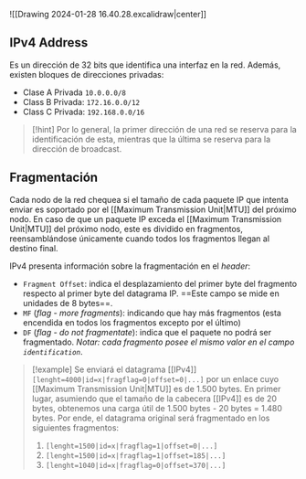 
![[Drawing 2024-01-28 16.40.28.excalidraw|center]]

## IPv4 Address
Es un dirección de 32 bits que identifica una interfaz en la red. Además, existen bloques de direcciones privadas:
- Clase A Privada `10.0.0.0/8`
- Class B Privada: `172.16.0.0/12`
- Class C Privada: `192.168.0.0/16`

>[!hint] 
>Por lo general, la primer dirección de una red se reserva para la identificación de esta, mientras que la última se reserva para la dirección de broadcast.

## Fragmentación
Cada nodo de la red chequea si el tamaño de cada paquete IP que intenta enviar es soportado por el [[Maximum Transmission Unit|MTU]] del próximo nodo. En caso de que un paquete IP exceda el [[Maximum Transmission Unit|MTU]] del próximo nodo, este es dividido en fragmentos, reensamblándose únicamente cuando todos los fragmentos llegan al destino final. 

IPv4 presenta información sobre la fragmentación en el *header*:
- $\texttt{Fragment Offset}$: indica el desplazamiento del primer byte del fragmento respecto al primer byte del datagrama IP. ==Este campo se mide en unidades de 8 bytes==.
- $\texttt{MF}$ (*flag - more fragments*): indicando que hay más fragmentos (esta encendida en todos los fragmentos excepto por el último)
- $\texttt{DF}$ (*flag - do not fragmentate*): indica que el paquete no podrá ser fragmentado.
*Notar: cada fragmento posee el mismo valor en el campo $\texttt{identification}$*.


>[!example] 
>Se enviará el datagrama [[IPv4]] `[lenght=4000|id=x|fragflag=0|offset=0|...]` por un enlace cuyo [[Maximum Transmission Unit|MTU]] es de 1.500 bytes.
>En primer lugar, asumiendo que el tamaño de la cabecera [[IPv4]] es de 20 bytes, obtenemos una carga útil de 1.500 bytes - 20 bytes = 1.480 bytes. Por ende, el datagrama original será fragmentado en los siguientes fragmentos:
>1. `[lenght=1500|id=x|fragflag=1|offset=0|...]`
>2. `[lenght=1500|id=x|fragflag=1|offset=185|...]`
>3. `[lenght=1040|id=x|fragflag=0|offset=370|...]`

